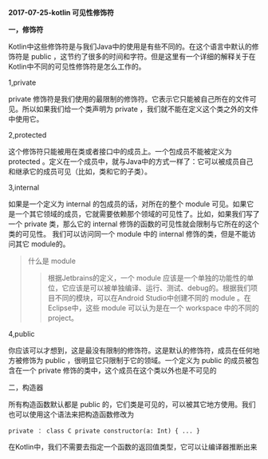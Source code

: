 **2017-07-25-kotlin 可见性修饰符**

**一，修饰符**

Kotlin中这些修饰符是与我们Java中的使用是有些不同的。在这个语言中默认的修饰符是 public ，这节约了很多的时间和字符。但是这里有一个详细的解释关于在Kotlin中不同的可见性修饰符是怎么工作的。

1,private

private 修饰符是我们使用的最限制的修饰符。它表示它只能被自己所在的文件可见。所以如果我们给一个类声明为 private ，我们就不能在定义这个类之外的文件中使用它。

2,protected

这个修饰符只能被用在类或者接口中的成员上。一个包成员不能被定义为 protected 。定义在一个成员中，就与Java中的方式一样了：它可以被成员自己和继承它的成员可见（比如，类和它的子类）。

3,internal

如果是一个定义为 internal 的包成员的话，对所在的整个 module 可见。如果它是一个其它领域的成员，它就需要依赖那个领域的可见性了。比如，如果我们写了一个 private 类，那么它的 internal 修饰的函数的可见性就会限制与它所在的这个类的可见性。
我们可以访问同一个 module 中的 internal 修饰的类，但是不能访问其它 module的。

>什么是 module
>>根据Jetbrains的定义，一个 module 应该是一个单独的功能性的单位，它应该是可以被单独编译、运行、测试、debug的。根据我们项目不同的模块，可以在Android Studio中创建不同的 module 。在Eclipse中，这些 module 可以认为是在一个 workspace 中的不同的 project。

4,public

你应该可以才想到，这是最没有限制的修饰符。这是默认的修饰符，成员在任何地方被修饰为 public ，很明显它只限制于它的领域。一个定义为 public 的成员被包含在一个 private 修饰的类中，这个成员在这个类以外也是不可见的

二，构造器

所有构造函数默认都是 public 的，它们类是可见的，可以被其它地方使用。我们也可以使用这个语法来把构造函数修改为 
	
	private ： class C private constructor(a: Int) { ... }

在Kotlin中，我们不需要去指定一个函数的返回值类型，它可以让编译器推断出来
